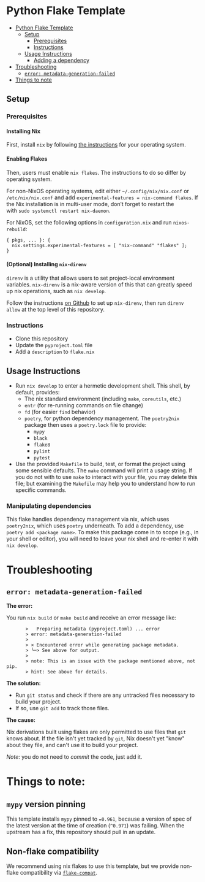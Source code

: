# Python Flake Template

- [Python Flake Template](#python-flake-template)
  * [Setup](#setup)
    + [Prerequisites](#prerequisites)
    + [Instructions](#instructions)
  * [Usage Instructions](#usage-instructions)
    + [Adding a dependency](#adding-a-dependency)
- [Troubleshooting](#troubleshooting)
  * [`error: metadata-generation-failed`](#-error--metadata-generation-failed-)
- [Things to note](#things-to-note)

## Setup 

### Prerequisites

#### Installing Nix
First, install `nix` by following [the instructions](https://nixos.org/download.html) for your operating system.

#### Enabling Flakes
Then, users must enable `nix flakes`. The instructions to do so
differ by operating system.

For non-NixOS operating systems, edit either `~/.config/nix/nix.conf` or 
`/etc/nix/nix.conf` and add `experimental-features = nix-command flakes`.
If the Nix installation is in multi-user mode, don’t forget to restart the         
with `sudo systemctl restart nix-daemon`.


For NixOS, set the following options in `configuration.nix` and run 
`nixos-rebuild`:

```nixos
{ pkgs, ... }: {
  nix.settings.experimental-features = [ "nix-command" "flakes" ];
}
```

#### (Optional) Installing `nix-direnv`

`direnv` is a utility that allows users to set project-local 
environment variables. `nix-direnv` is a nix-aware version of this
that can greatly speed up nix operations, such as `nix develop`.

Follow the instructions [on Github](https://github.com/nix-community/nix-direnv)
to set up `nix-direnv`, then run `direnv allow` at the top level of this
repository.

### Instructions

- Clone this repository
- Update the `pyproject.toml` file
- Add a `description` to `flake.nix`

## Usage Instructions

- Run `nix develop` to enter a hermetic development shell. This shell,
  by default, provides:
  - The nix standard environment (including `make`, `coreutils`, etc.)
  - `entr` (for re-running commands on file change)
  - `fd` (for easier `find` behavior)
  - `poetry`, for python dependency management. The `poetry2nix` package
     then uses a `poetry.lock` file to provide:
     - `mypy`
     - `black`
     - `flake8`
     - `pylint`
     - `pytest`
- Use the provided `Makefile` to build, test, or format the project using some
  sensible defaults. The `make` command will print a usage string. If you do
  not with to use `make` to interact with your file, you may delete this file;
  but examining the `Makefile` may help you to understand how to run specific
  commands.
  
### Manipulating dependencies

This flake handles dependency management via nix, which uses `poetry2nix`, which
uses `poetry` underneath. To add a dependency, use `poetry add <package name>`. 
To make this package come in to scope (e.g., in your shell or editor), you 
will need to leave your nix shell and re-enter it with `nix develop`.

# Troubleshooting 

## `error: metadata-generation-failed`

**The error:**

You run `nix build` or `make build` and receive an error message like: 

```
       >   Preparing metadata (pyproject.toml) ... error
       > error: metadata-generation-failed
       >
       > × Encountered error while generating package metadata.
       > ╰─> See above for output.
       >
       > note: This is an issue with the package mentioned above, not pip.
       > hint: See above for details.
```

**The solution:**

- Run `git status` and check if there are any untracked files necessary to 
  build your project.
- If so, use `git add` to track those files.

**The cause:**

Nix derivations built using flakes are only permitted to use files that
`git` knows about. If the file isn't yet tracked by `git`, Nix doesn't
yet "know" about they file, and can't use it to build your project.

 *Note*: you do not need to _commit_ the code, just add it.

# Things to note:

## `mypy` version pinning

This template installs `mypy` pinned to `=0.961`, because a version of spec of
the latest version at the time of creation (`^0.971`) was failing. When
the upstream has a fix, this repository should pull in an update.

## Non-flake compatibility

We recommend using nix flakes to use this template, but we provide non-flake
compatibility via [`flake-compat`](https://github.com/edolstra/flake-compat).
